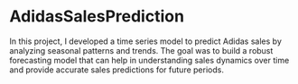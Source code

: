 # AdidasSalesPrediction
In this project, I developed a time series model to predict Adidas sales by analyzing seasonal patterns and trends. The goal was to build a robust forecasting model that can help in understanding sales dynamics over time and provide accurate sales predictions for future periods.
